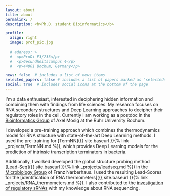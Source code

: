 ```yaml
---
layout: about
title: about
permalink: /
description: <b>Ph.D. student Bioinformatics</b> 

profile:
  align: right
  image: prof_pic.jpg
  
  # address: >
  #  <p>ProDi E3/233</p>
  #  <p>Gesundheitscampus 4</p>
  #  <p>44801 Bochum, Germany</p>

news: false  # includes a list of news items
selected_papers: false # includes a list of papers marked as "selected={true}"
social: true  # includes social icons at the bottom of the page
---
```




I'm a data enthusiast, interested in deciphering hidden information and combining them with findings from life sciences. My research focuses on RNA secondary structures and Deep Learning approaches to decipher their regulatory roles in the cell. Currently I am working as a postdoc in the [Bioinformatics Group](http://www.bioinf.rub.de/) of Axel Mosig at the Ruhr University Bochum. 

I developed a pre-training approach which combines the thermodynamics model for RNA structure with state-of-the-art Deep Learning methods. I used the pre-training for [TermNN]({{ site.baseurl }}{% link _projects/TermNN.md %}), which provides Deep Learning models for the prediction of intrinsic transcription terminators in bacteria. 

Additionally, I worked developed the global structure probing method [Lead-Seq]({{ site.baseurl }}{% link _projects/leadseq.md %}) in the [Microbiology Group](https://www.mikrobiologie.ruhr-uni-bochum.de/index.html.de) of Franz Narberhaus. I used the resulting Lead-Scores for the [identification of RNA thermometers]({{ site.baseurl }}{% link _projects/RNA_thermometers.md %}). I also contributed to the [investigation of regulatory sRNAs](https://doi.org/10.1111/mmi.14695) with my knowledge about RNA sequencing. 

